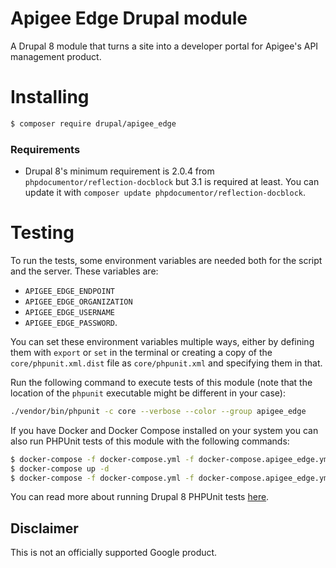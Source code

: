 # Apigee Edge Drupal module

A Drupal 8 module that turns a site into a developer portal for Apigee's API management product.

# Installing

```sh
$ composer require drupal/apigee_edge
```

### Requirements

* Drupal 8's minimum requirement is 2.0.4 from `phpdocumentor/reflection-docblock` but 3.1 is required at least.
You can update it with `composer update phpdocumentor/reflection-docblock`.

# Testing

To run the tests, some environment variables are needed both for the script and the server. These variables are:
* `APIGEE_EDGE_ENDPOINT`
* `APIGEE_EDGE_ORGANIZATION`
* `APIGEE_EDGE_USERNAME`
* `APIGEE_EDGE_PASSWORD`.

You can set these environment variables multiple ways, either by defining them with `export` or `set` in the terminal or creating a copy of the `core/phpunit.xml.dist` file as `core/phpunit.xml` and specifying them in that.

Run the following command to execute tests of this module (note that the location of the `phpunit` executable might be different in your case):

```sh
./vendor/bin/phpunit -c core --verbose --color --group apigee_edge
```

If you have Docker and Docker Compose installed on your system you can also run PHPUnit tests of this module with the following commands:

```sh
$ docker-compose -f docker-compose.yml -f docker-compose.apigee_edge.yml build php
$ docker-compose up -d
$ docker-compose -f docker-compose.yml -f docker-compose.apigee_edge.yml run php sh /opt/drupal-module/test.sh
```

You can read more about running Drupal 8 PHPUnit tests [here](https://www.drupal.org/docs/8/phpunit/running-phpunit-tests).

## Disclaimer

This is not an officially supported Google product.